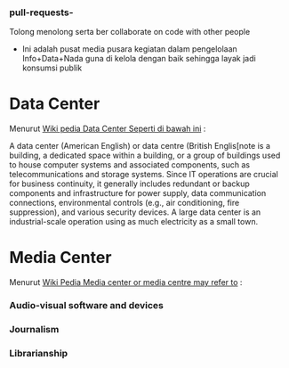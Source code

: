 ### pull-requests-
Tolong menolong serta ber collaborate on code with other people
* Ini adalah pusat media pusara kegiatan dalam pengelolaan Info+Data+Nada guna di kelola dengan baik sehingga layak jadi konsumsi publik
# Data Center 
Menurut [Wiki pedia Data Center Seperti di bawah ini](https://en.wikipedia.org/wiki/Data_center) :

A data center (American English)  or data centre (British Englis[note  is a building, a dedicated space within a building, or a group of buildings used to house computer systems and associated components, such as telecommunications and storage systems.
Since IT operations are crucial for business continuity, it generally includes redundant or backup components and infrastructure for power supply, data communication connections, environmental controls (e.g., air conditioning, fire suppression), and various security devices. A large data center is an industrial-scale operation using as much electricity as a small town.
# Media Center 
Menurut [Wiki Pedia Media center or media centre may refer to](https://en.wikipedia.org/wiki/Media_center) :
### Audio-visual software and devices
### Journalism
### Librarianship
